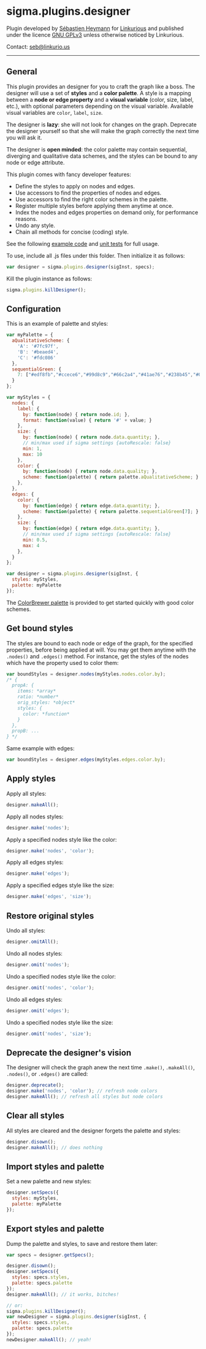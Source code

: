 sigma.plugins.designer
==================

Plugin developed by [Sébastien Heymann](https://github.com/sheymann) for [Linkurious](https://github.com/Linkurious) and published under the licence [GNU GPLv3](LICENSE) unless otherwise noticed by Linkurious.

Contact: seb@linkurio.us

---
## General
This plugin provides an designer for you to craft the graph like a boss. The designer will use a set of **styles** and a **color palette**. A style is a mapping between a **node or edge property** and a **visual variable** (color, size, label, etc.), with optional parameters depending on the visual variable. Available visual variables are `color`, `label`, `size`.

The designer is **lazy**: she will not look for changes on the graph. Deprecate the designer yourself so that she will make the graph correctly the next time you will ask it.

The designer is **open minded**: the color palette may contain sequential, diverging and qualitative data schemes, and the styles can be bound to any node or edge attribute.

This plugin comes with fancy developer features:
- Define the styles to apply on nodes and edges.
- Use accessors to find the properties of nodes and edges.
- Use accessors to find the right color schemes in the palette.
- Register multiple styles before applying them anytime at once.
- Index the nodes and edges properties on demand only, for performance reasons.
- Undo any style.
- Chain all methods for concise (coding) style.

See the following [example code](../../examples/designer.html) and [unit tests](../../test/unit.plugins.designer.js) for full usage.

To use, include all .js files under this folder. Then initialize it as follows:

````javascript
var designer = sigma.plugins.designer(sigInst, specs);
````

Kill the plugin instance as follows:

````javascript
sigma.plugins.killDesigner();
````

## Configuration
This is an example of palette and styles:

```js
var myPalette = {
  aQualitativeScheme: { 
    'A': '#7fc97f',
    'B': '#beaed4',
    'C': '#fdc086'
  },
  sequentialGreen: {
    7: ["#edf8fb","#ccece6","#99d8c9","#66c2a4","#41ae76","#238b45","#005824"]
  }
};

var myStyles = {
  nodes: {
    label: {
      by: function(node) { return node.id; },
      format: function(value) { return '#' + value; }
    },
    size: {
      by: function(node) { return node.data.quantity; },
      // min/max used if sigma settings {autoRescale: false}
      min: 1,
      max: 10
    },
    color: {
      by: function(node) { return node.data.quality; },
      scheme: function(palette) { return palette.aQualitativeScheme; }
    },
  },
  edges: {
    color: {
      by: function(edge) { return edge.data.quantity; },
      scheme: function(palette) { return palette.sequentialGreen[7]; }
    },
    size: {
      by: function(edge) { return edge.data.quantity; },
      // min/max used if sigma settings {autoRescale: false}
      min: 0.5,
      max: 4
    },
  }
};

var designer = sigma.plugins.designer(sigInst, {
  styles: myStyles,
  palette: myPalette
});
```

The [ColorBrewer palette](colorbrewer/colorbrewer.js) is provided to get started quickly with good color schemes.

## Get bound styles
The styles are bound to each node or edge of the graph, for the specified properties, before being applied at will. You may get them anytime with the `.nodes()` and `.edges()` method. For instance, get the styles of the nodes which have the property used to color them:

```js
var boundStyles = designer.nodes(myStyles.nodes.color.by);
/* {
  propA: {
    items: *array*
    ratio: *number*
    orig_styles: *object*
    styles: {
      color: *function*
    }
  },
  propB: ...
} */
```

Same example with edges:

```js
var boundStyles = designer.edges(myStyles.edges.color.by);
```

## Apply styles
Apply all styles:

```js
designer.makeAll();
```

Apply all nodes styles:

```js
designer.make('nodes');
```

Apply a specified nodes style like the color:

```js
designer.make('nodes', 'color');
```

Apply all edges styles:

```js
designer.make('edges');
```

Apply a specified edges style like the size:

```js
designer.make('edges', 'size');
```

## Restore original styles
Undo all styles:

```js
designer.omitAll();
```

Undo all nodes styles:

```js
designer.omit('nodes');
```

Undo a specified nodes style like the color:

```js
designer.omit('nodes', 'color');
```

Undo all edges styles:

```js
designer.omit('edges');
```

Undo a specified nodes style like the size:

```js
designer.omit('nodes', 'size');
```

## Deprecate the designer's vision
The designer will check the graph anew the next time `.make()`, `.makeAll()`, `.nodes()`, or `.edges()` are called:

```js
designer.deprecate();
designer.make('nodes', 'color'); // refresh node colors
designer.makeAll(); // refresh all styles but node colors
```

## Clear all styles
All styles are cleared and the designer forgets the palette and styles:

```js
designer.disown();
designer.makeAll(); // does nothing
```

## Import styles and palette
Set a new palette and new styles:

```js
designer.setSpecs({
  styles: myStyles,
  palette: myPalette
});
```

## Export styles and palette
Dump the palette and styles, to save and restore them later:

```js
var specs = designer.getSpecs();

designer.disown();
designer.setSpecs({
  styles: specs.styles,
  palette: specs.palette
});
designer.makeAll(); // it works, bitches!

// or:
sigma.plugins.killDesigner();
var newDesigner = sigma.plugins.designer(sigInst, {
  styles: specs.styles,
  palette: specs.palette
});
newDesigner.makeAll(); // yeah!
```
